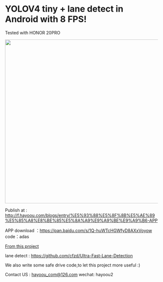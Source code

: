 # YOLOV4 tiny + lane detect in Android with 8 FPS!

Tested with HONOR 20PRO

<img width="1170" height="540" src="https://github.com/youkpan/Hayoou_salfe_driving_android/blob/master/screenshot.jpg"/>

Publish at :
http://f.hayoou.com/blogs/entry/%E5%93%88%E5%8F%8B%E5%AE%89%E5%85%A8%E8%BE%85%E5%8A%A9%E9%A9%BE%E9%A9%B6-APP

APP download ：https://pan.baidu.com/s/1Q-huWTcHGWfyD8AXxVoyow 
code：adas 

[From this project](https://github.com/cmdbug/YOLOv5_NCNN)

lane detect :
https://github.com/cfzd/Ultra-Fast-Lane-Detection

We also write some safe drive code,to let this project more useful :)

Contact US :
hayoou_com@126.com
wechat: hayoou2